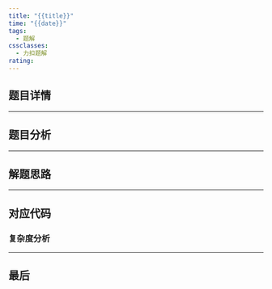 ```yaml
---
title: "{{title}}"
time: "{{date}}"
tags:
  - 题解
cssclasses:
  - 力扣题解
rating:
---
```


## 题目详情



---
## 题目分析



---
## 解题思路



---
## 对应代码



### 复杂度分析



---
## 最后



